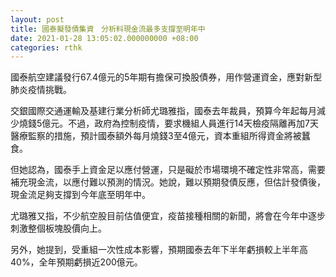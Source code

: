 ```yaml
---
layout: post
title: 國泰擬發債集資　分析料現金流最多支撐至明年中
date: 2021-01-28 13:05:02.000000000 +08:00
categories: rthk
---
```


國泰航空建議發行67.4億元的5年期有擔保可換股債券，用作營運資金，應對新型肺炎疫情挑戰。

交銀國際交通運輸及基建行業分析師尤璐雅指，國泰去年裁員，預算今年起每月減少燒錢5億元。不過，政府為控制疫情，要求機組人員進行14天檢疫隔離再加7天醫療監察的措施，預計國泰額外每月燒錢3至4億元，資本重組所得資金將被蠶食。

但她認為，國泰手上資金足以應付營運，只是礙於市場環境不確定性非常高，需要補充現金流，以應付難以預測的情況。她說，難以預期發債反應，但估計發債後，現金流足夠支撐到今年底至明年中。

尤璐雅又指，不少航空股目前估值便宜，疫苗接種相關的新聞，將會在今年中逐步刺激整個板塊股價向上。

另外，她提到，受重組一次性成本影響，預期國泰去年下半年虧損較上半年高40%，全年預期虧損近200億元。

